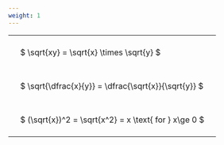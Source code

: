 ```yaml
---
weight: 1
---
```


<style type="text/css">
#T_a42a9 th.col_heading {
  text-align: left;
  font-size: 1em;
}
#T_a42a9 td {
  text-align: left;
  font-size: 1em;
  padding: 1.5em;
}
</style>
<table id="T_a42a9">
  <thead>
  </thead>
  <tbody>
    <tr>
      <td id="T_a42a9_row0_col0" class="data row0 col0" >$ \sqrt{xy} = \sqrt{x} \times \sqrt{y} $</td>
    </tr>
    <tr>
      <td id="T_a42a9_row1_col0" class="data row1 col0" >$ \sqrt{\dfrac{x}{y}} = \dfrac{\sqrt{x}}{\sqrt{y}} $</td>
    </tr>
    <tr>
      <td id="T_a42a9_row2_col0" class="data row2 col0" >$ (\sqrt{x})^2 = \sqrt{x^2} = x \text{ for } x\ge 0 $</td>
    </tr>
  </tbody>
</table>
